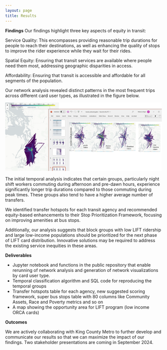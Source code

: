 ```yaml
---
layout: page
title: Results
---
```


**Findings**
Our findings highlight three key aspects of equity in transit:

Service Quality: This encompasses providing reasonable trip durations for people to reach their destinations, as well as enhancing the quality of stops to improve the rider experience while they wait for their rides.

Spatial Equity: Ensuring that transit services are available where people need them most, addressing geographic disparities in access.

Affordability: Ensuring that transit is accessible and affordable for all segments of the population.

Our network analysis revealed distinct patterns in the most frequent trips across different card user types, as illustrated in the figure below.

![Network Analysis](assets/img/network_analysis.png) 

The initial temporal analysis indicates that certain groups, particularly night shift workers commuting during afternoon and pre-dawn hours, experience significantly longer trip durations compared to those commuting during peak times. These groups also tend to have a higher average number of transfers.

We identified transfer hotspots for each transit agency and recommended equity-based enhancements to their Stop Prioritization Framework, focusing on improving amenities at bus stops.

Additionally, our analysis suggests that block groups with low LIFT ridership and large low-income populations should be prioritized for the next phase of LIFT card distribution. Innovative solutions may be required to address the existing service inequities in these areas.

**Deliverables**

- Jupyter notebook and functions in the public repository that enable rerunning of network analysis and generation of network visualizations by card user type.
- Temporal classification algorithm and SQL code for reproducing the temporal groups
- Transfer hotspots table for each agency, new suggested scoring framework, super bus stops table with 80 columns like Community Assets, Race and Poverty metrics and so on
- A map showing the opportunity area for LIFT program (low income ORCA cards)

**Outcomes**

We are actively collaborating with King County Metro to further develop and communicate our results so that we can maximize the impact of our findings. Two stakeholder presentations are coming in September 2024.
